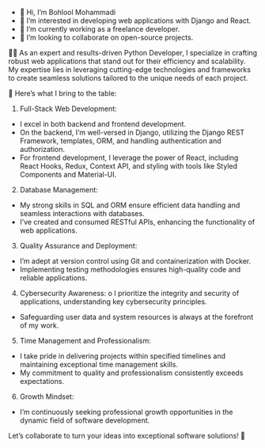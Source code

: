 - 👋 Hi, I’m Bohlool Mohammadi
- 👀 I’m interested in developing web applications with Django and React.
- 🌱 I’m currently working as a freelance developer.
- 💞️ I’m looking to collaborate on open-source projects.

👨‍💻 As an expert and results-driven Python Developer, I specialize in crafting robust web applications that stand out for their efficiency and scalability. My expertise lies in leveraging cutting-edge technologies and frameworks to create seamless solutions tailored to the unique needs of each project.

💼 Here’s what I bring to the table:
1.	Full-Stack Web Development:
  - I excel in both backend and frontend development.
  - On the backend, I’m well-versed in Django, utilizing the Django REST Framework, templates, ORM, and handling authentication and authorization.
  - For frontend development, I leverage the power of React, including React Hooks, Redux, Context API, and styling with tools like Styled Components and Material-UI.
2.	Database Management:
  - My strong skills in SQL and ORM ensure efficient data handling and seamless interactions with databases.
  - I’ve created and consumed RESTful APIs, enhancing the functionality of web applications.
3.	Quality Assurance and Deployment:
  - I’m adept at version control using Git and containerization with Docker.
  - Implementing testing methodologies ensures high-quality code and reliable applications.
4.	Cybersecurity Awareness:
o	I prioritize the integrity and security of applications, understanding key cybersecurity principles.
  - Safeguarding user data and system resources is always at the forefront of my work.
5.	Time Management and Professionalism:
  - I take pride in delivering projects within specified timelines and maintaining exceptional time management skills.
  - My commitment to quality and professionalism consistently exceeds expectations.
6.	Growth Mindset:
  - I’m continuously seeking professional growth opportunities in the dynamic field of software development.

Let’s collaborate to turn your ideas into exceptional software solutions! 🚀

<!---
bohlool/bohlool is a ✨ special ✨ repository because its `README.md` (this file) appears on your GitHub profile.
You can click the Preview link to take a look at your changes.
--->

